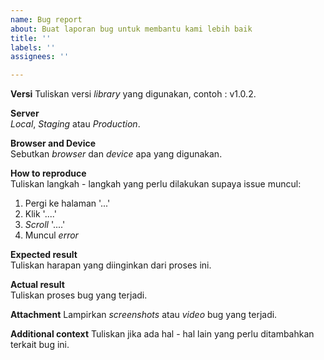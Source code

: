 ```yaml
---
name: Bug report
about: Buat laporan bug untuk membantu kami lebih baik
title: ''
labels: ''
assignees: ''

---
```


**Versi**
Tuliskan versi *library* yang digunakan, contoh : v1.0.2.

**Server**  
*Local*, *Staging* atau *Production*.

**Browser and Device**  
Sebutkan *browser* dan *device* apa yang digunakan.

**How to reproduce**  
Tuliskan langkah - langkah yang perlu dilakukan supaya issue muncul: 
1.  Pergi ke halaman '...'
2.  Klik  '....'
3.  *Scroll*  '....'
4.  Muncul *error*

**Expected result**  
Tuliskan harapan yang diinginkan dari proses ini.

**Actual result**  
Tuliskan proses bug yang terjadi.

**Attachment**
Lampirkan *screenshots* atau *video* bug yang terjadi.

**Additional context**
Tuliskan jika ada hal - hal lain yang perlu ditambahkan terkait bug ini.
